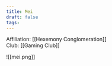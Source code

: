 ```yaml
---
title: Mei
draft: false
tags:
---
```

Affiliation: [[Hexemony Conglomeration]]  
Club: [[Gaming Club]]

![[mei.png]]